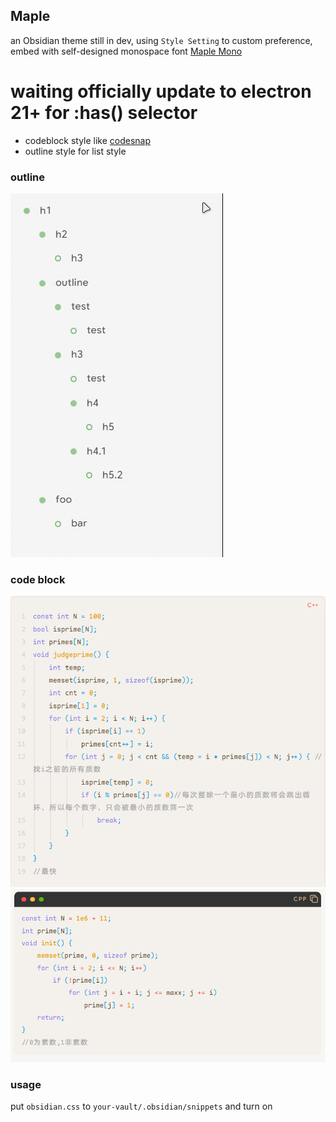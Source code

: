 ## Maple

an Obsidian theme still in dev, using `Style Setting` to custom preference, embed with self-designed monospace font [Maple Mono](https://github.com/subframe7536/Maple-font)

# **waiting officially update to electron 21+ for :has() selector**

- codeblock style like [codesnap](https://github.com/kufii/CodeSnap)
- outline style for list style

### outline

![](./img/%E5%A4%A7%E7%BA%B2.gif)

### code block

![](img/code_line.png)
![](img/code_header.png)

### usage

put `obsidian.css` to `your-vault/.obsidian/snippets` and turn on
